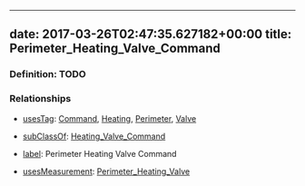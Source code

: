 
---
date: 2017-03-26T02:47:35.627182+00:00
title: Perimeter_Heating_Valve_Command
---
### Definition: TODO

### Relationships

* [usesTag](https://brickschema.org/schema/1.0/BrickFrame#usesTag): [Command](https://brickschema.org/schema/1.0/BrickTag#Command), [Heating](https://brickschema.org/schema/1.0/BrickTag#Heating), [Perimeter](https://brickschema.org/schema/1.0/BrickTag#Perimeter), [Valve](https://brickschema.org/schema/1.0/BrickTag#Valve)

* [subClassOf](http://www.w3.org/2000/01/rdf-schema#subClassOf): [Heating_Valve_Command](https://brickschema.org/schema/1.0/Brick#Heating_Valve_Command)

* [label](http://www.w3.org/2000/01/rdf-schema#label): Perimeter Heating Valve Command

* [usesMeasurement](https://brickschema.org/schema/1.0/BrickFrame#usesMeasurement): [Perimeter_Heating_Valve](https://brickschema.org/schema/1.0/Brick#Perimeter_Heating_Valve)
